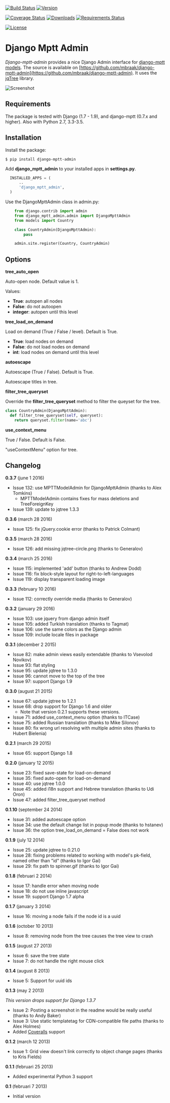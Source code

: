 [![Build Status](https://travis-ci.org/mbraak/django-mptt-admin.svg?branch=master)](https://travis-ci.org/mbraak/django-mptt-admin) [![Version](https://badge.fury.io/py/django-mptt-admin.svg)](https://pypi.python.org/pypi/django-mptt-admin/)

[![Coverage Status](https://coveralls.io/repos/mbraak/django-mptt-admin/badge.svg?branch=master&service=github)](https://coveralls.io/github/mbraak/django-mptt-admin?branch=master) [![Downloads](https://img.shields.io/pypi/dm/django-mptt-admin.svg)](https://pypi.python.org/pypi/django-mptt-admin/) [![Requirements Status](https://requires.io/github/mbraak/django-mptt-admin/requirements.svg?branch=master)](https://requires.io/github/mbraak/django-mptt-admin/requirements/?branch=master)

[![License](https://img.shields.io/pypi/l/django-mptt-admin.svg)](https://pypi.python.org/pypi/django-mptt-admin/)

Django Mptt Admin
=================

*Django-mptt-admin* provides a nice Django Admin interface for [django-mptt models](http://django-mptt.github.io/django-mptt/). The source is available on [https://github.com/mbraak/django-mptt-admin](https://github.com/mbraak/django-mptt-admin). It uses the [jqTree](http://mbraak.github.io/jqTree/) library.

![Screenshot](https://raw.github.com/mbraak/django-mptt-admin/master/screenshot.png)

Requirements
------------

The package is tested with Django (1.7 - 1.9), and django-mptt (0.7.x and higher). Also with Python 2.7, 3.3-3.5.

Installation
------------

Install the package:

```
$ pip install django-mptt-admin
```

Add **django_mptt_admin** to your installed apps in **settings.py**.

```python
  INSTALLED_APPS = (
      ..
      'django_mptt_admin',
  )
```

Use the DjangoMpttAdmin class in admin.py:

```python
    from django.contrib import admin
    from django_mptt_admin.admin import DjangoMpttAdmin
    from models import Country

    class CountryAdmin(DjangoMpttAdmin):
        pass

    admin.site.register(Country, CountryAdmin)
```

Options
-------

**tree_auto_open**

Auto-open node. Default value is 1.

Values:
* **True**: autopen all nodes
* **False**: do not autoopen
* **integer**: autopen until this level

**tree_load_on_demand**

Load on demand (True / False / level). Default is True.

* **True**: load nodes on demand
* **False**: do not load nodes on demand
* **int**: load nodes on demand until this level

**autoescape**

Autoescape (True / False). Default is True.

Autoescape titles in tree.

**filter_tree_queryset**

Override the **filter_tree_queryset** method to filter the queyset for the tree.

```python
class CountryAdmin(DjangoMpttAdmin):
  def filter_tree_queryset(self, queryset):
    return queryset.filter(name='abc')
```

**use_context_menu**

True / False. Default is False.

"useContextMenu" option for tree.


Changelog
---------

**0.3.7** (june 1 2016)

* Issue 132: use MPTTModelAdmin for DjangoMpttAdmin (thanks to Alex Tomkins)
    * MPTTModelAdmin contains fixes for mass deletions and TreeForeignKey
* Issue 139: update to jqtree 1.3.3

**0.3.6** (march 28 2016)

* Issue 125: fix jQuery.cookie error (thanks to Patrick Colmant)

**0.3.5** (march 28 2016)

* Issue 126: add missing jqtree-circle.png (thanks to Generalov)

**0.3.4** (march 25 2016)

* Issue 115: implemented 'add' button (thanks to Andrew Dodd)
* Issue 116: fix block-style layout for right-to-left-languages
* Issue 119: display transparent loading image

**0.3.3** (february 10 2016)

* Issue 112: correctly override media (thanks to Generalov)

**0.3.2** (january 29 2016)

* Issue 103: use jquery from django admin itself
* Issue 105: added Turkish translation (thanks to Tagmat)
* Issue 106: use the same colors as the Django admin
* Issue 109: include locale files in package

**0.3.1** (december 2 2015)

* Issue 82: make admin views easily extendable (thanks to Vsevolod Novikov)
* Issue 93: flat styling
* Issue 95: update jqtree to 1.3.0
* Issue 96: cannot move to the top of the tree
* Issue 97: support Django 1.9

**0.3.0** (august 21 2015)

* Issue 67: update jqtree to 1.2.1
* Issue 68: drop support for Django 1.6 and older
    * Note that version 0.2.1 supports these versions.
* Issue 71: added use_context_menu option (thanks to ITCase)
* Issue 75: added Russian translation (thanks to Mike Silonov)
* Issue 80: fix wrong url resolving with multiple admin sites (thanks to Hubert Bielenia)

**0.2.1** (march 29 2015)

* Issue 65: support Django 1.8

**0.2.0** (january 12 2015)

* Issue 23: fixed save-state for load-on-demand
* Issue 35: fixed auto-open for load-on-demand
* Issue 40: use jqtree 1.0.0
* Issue 45: added i18n support and Hebrew translation (thanks to Udi Oron)
* Issue 47: added filter_tree_queryset method

**0.1.10** (september 24 2014)

* Issue 31: added autoescape option
* Issue 34: use the default change list in popup mode (thanks to hstanev)
* Issue 36: the option tree_load_on_demand = False does not work

**0.1.9** (july 12 2014)

* Issue 25: update jqtree to 0.21.0
* Issue 28: fixing problems related to working with model's pk-field, named other than "id" (thanks to Igor Gai)
* Issue 29: fix path to spinner.gif (thanks to Igor Gai)

**0.1.8** (februari 2 2014)

* Issue 17: handle error when moving node
* Issue 18: do not use inline javascript
* Issue 19: support Django 1.7 alpha

**0.1.7** (january 3 2014)

* Issue 16: moving a node fails if the node id is a uuid

**0.1.6** (october 10 2013)

* Issue 8: removing node from the tree causes the tree view to crash

**0.1.5** (august 27 2013)

* Issue 6: save the tree state
* Issue 7: do not handle the right mouse click

**0.1.4** (august 8 2013)

* Issue 5: Support for uuid ids

**0.1.3** (may 2 2013)

*This version drops support for Django 1.3.7*

* Issue 2: Posting a screenshot in the readme would be really useful (thanks to Andy Baker)
* Issue 3: Use static templatetag for CDN-compatible file paths (thanks to Alex Holmes)
* Added [Coveralls](https://coveralls.io/r/mbraak/django-mptt-admin) support

**0.1.2** (march 12 2013)

* Issue 1: Grid view doesn't link correctly to object change pages (thanks to Kris Fields)

**0.1.1** (februari 25 2013)

* Added experimental Python 3 support

**0.1** (februari 7 2013)

* Initial version
